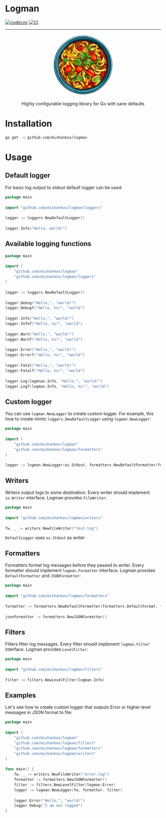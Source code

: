# Logman

[![codecov](https://codecov.io/github/mishankov/logman/graph/badge.svg?token=3KHQU1BLMV)](https://codecov.io/github/mishankov/logman)
[![CI](https://github.com/mishankov/logman/actions/workflows/ci.yml/badge.svg)](https://github.com/mishankov/logman/actions/workflows/ci.yml)

---

<p align="center">
  <img src="./images/logo.png" alt="logo" width="200"/>


<p align="center">
 Highly configurable logging library for Go with sane defaults
</p>

# Installation

```bash
go get -u github.com/mishankov/logman
```

# Usage
## Default logger

For basic log output to stdout default logger can be used:

```go
package main

import "github.com/mishankov/logman/loggers"

logger := loggers.NewDefaultLogger()

logger.Info("Hello, world!")
```

## Available logging functions

```go
package main

import (
	"github.com/mishankov/logman"
	"github.com/mishankov/logman/loggers"
)

logger := loggers.NewDefaultLogger()

logger.Debug("Hello,", "world!")
logger.Debugf("Hello, %s!", "world")

logger.Info("Hello,", "world!")
logger.Infof("Hello, %s!", "world")

logger.Warn("Hello,", "world!")
logger.Warnf("Hello, %s!", "world")

logger.Error("Hello,", "world!")
logger.Errorf("Hello, %s!", "world")

logger.Fatal("Hello,", "world!")
logger.Fatalf("Hello, %s!", "world")

logger.Log(logmnan.Info, "Hello,", "world!")
logger.Logf(logman.Info, "Hello, %s!", "world")

```

## Custom logger

You can use `logman.NewLogger` to create custom logger. For example, this how to create mimic `loggers.NewDefaultLogger` using `logman.NewLogger`:

```go
package main

import (
	"github.com/mishankov/logman"
	"github.com/mishankov/logman/formatters"
)

logger := logman.NewLogger(os.Stdout, formatters.NewDefaultFormatter(formatters.DefaultFormat, formatters.DefaultTimeLayout), nil)
```

## Writers

Writers output logs to some destination. Every writer should implement `io.Writer` interface. Logman provides `FileWriter`:

```go
package main

import "github.com/mishankov/logman/writers"

fw, _ := writers.NewFileWriter("test.log")
```

`DefaultLogger` uses `os.Stdout` as writer

## Formatters

Formatters format log messages before they passed to writer. Every formatter should implement `logman.Formatter` interface. Logman provides `DefaultFormatter` and `JSONFormatter`:

```go
package main

import "github.com/mishankov/logman/formatters"

formatter := formatters.NewDefaultFormatter(formatters.DefaultFormat, formatters.DefaultTimeLayout)

jsonFormatter := formatters.NewJSONFormatter()
```

## Filters

Filters filter log messages. Every filter should implement `logman.Filter` interface. Logman provides `LevelFilter`:

```go
package main

import "github.com/mishankov/logman/filters"

filter := filters.NewLevelFilter(logman.Info)
```

## Examples

Let's see how to create custom logger that outputs Error or higher level messages in JSON format to file:

```go
package main

import (
	"github.com/mishankov/logman"
	"github.com/mishankov/logman/filters"
	"github.com/mishankov/logman/formatters"
	"github.com/mishankov/logman/writers"
)

func main() {
	fw, _ := writers.NewFileWriter("error.log")
	formatter := formatters.NewJSONFormatter()
	filter := filters.NewLevelFilter(logman.Error)
	logger := logman.NewLogger(fw, formatter, filter)

	logger.Error("Hello,", "world!")
	logger.Debug("I am not logged")
}
```
